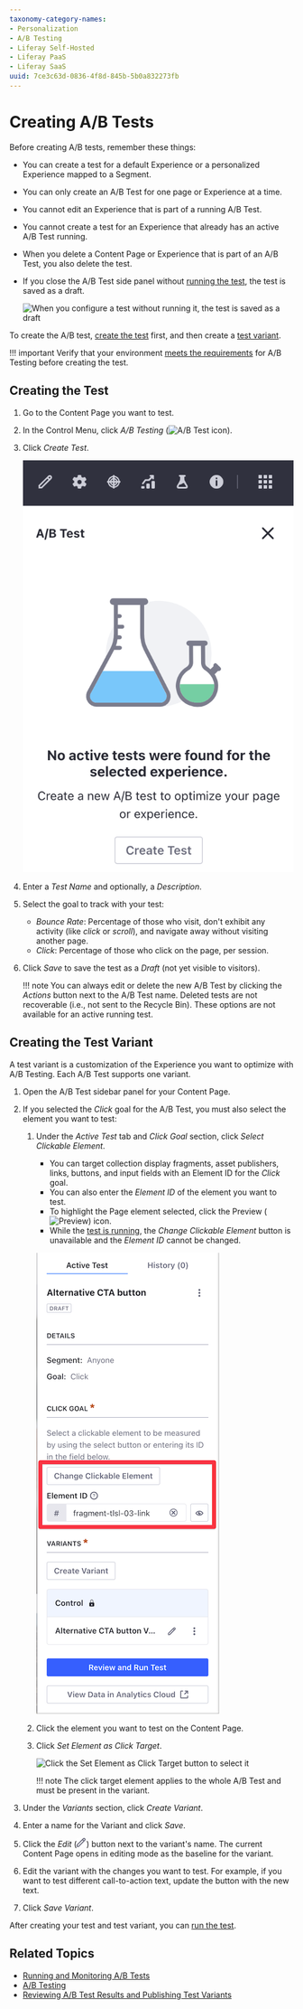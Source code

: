 ```yaml
---
taxonomy-category-names:
- Personalization
- A/B Testing
- Liferay Self-Hosted
- Liferay PaaS
- Liferay SaaS
uuid: 7ce3c63d-0836-4f8d-845b-5b0a832273fb
---
```

# Creating A/B Tests

Before creating A/B tests, remember these things:

- You can create a test for a default Experience or a personalized Experience mapped to a Segment.
- You can only create an A/B Test for one page or Experience at a time.
- You cannot edit an Experience that is part of a running A/B Test.
- You cannot create a test for an Experience that already has an active A/B Test running.
- When you delete a Content Page or Experience that is part of an A/B Test, you also delete the test.
- If you close the A/B Test side panel without [running the test](./running-and-monitoring-ab-tests.md), the test is saved as a draft.

    ![When you configure a test without running it, the test is saved as a draft](./creating-ab-tests/images/05.png)

To create the A/B test, [create the test](#creating-the-test) first, and then create a [test variant](#creating-the-test-variant).

!!! important
    Verify that your environment [meets the requirements](./verifying-ab-test-requirements.md) for A/B Testing before creating the test.

## Creating the Test

1. Go to the Content Page you want to test.

1. In the Control Menu, click *A/B Testing* (![A/B Test icon](../../../images/icon-ab-testing.png)).

1. Click *Create Test*.

   ![Click Create Test to get started.](./creating-ab-tests/images/04.png)

1. Enter a *Test Name* and optionally, a *Description*.

1. Select the goal to track with your test:

   - *Bounce Rate*: Percentage of those who visit, don't exhibit any activity (like *click* or *scroll*), and navigate away without visiting another page.
   - *Click*: Percentage of those who click on the page, per session.

1. Click *Save* to save the test as a *Draft* (not yet visible to visitors).

   !!! note
       You can always edit or delete the new A/B Test by clicking the *Actions* button next to the A/B Test name. Deleted tests are not recoverable (i.e., not sent to the Recycle Bin). These options are not available for an active running test.

## Creating the Test Variant

A test variant is a customization of the Experience you want to optimize with A/B Testing. Each A/B Test supports one variant.

1. Open the A/B Test sidebar panel for your Content Page.
1. If you selected the *Click* goal for the A/B Test, you must also select the element you want to test:
    1. Under the *Active Test* tab and *Click Goal* section, click *Select Clickable Element*.

       - You can target collection display fragments, asset publishers, links, buttons, and input fields with an Element ID for the *Click* goal.
       - You can also enter the *Element ID* of the element you want to test.
       - To highlight the Page element selected, click the Preview (![Preview](../../../images/icon-preview.png)) icon.
       - While the [test is running](./running-and-monitoring-ab-tests.md), the *Change Clickable Element* button is unavailable and the *Element ID* cannot be changed.

       ![Click the Content Page Element you want to test or enter its Element ID in the Click Goal section](./creating-ab-tests/images/03.png)

    1. Click the element you want to test on the Content Page.
    1. Click *Set Element as Click Target*.

       ![Click the Set Element as Click Target button to select it](./creating-ab-tests/images/01.png)

       !!! note
           The click target element applies to the whole A/B Test and must be present in the variant.

1. Under the *Variants* section, click *Create Variant*.
1. Enter a name for the Variant and click *Save*.
1. Click the *Edit* (![Edit icon](../../../images/icon-edit.png)) button next to the variant's name. The current Content Page opens in editing mode as the baseline for the variant.

1. Edit the variant with the changes you want to test. For example, if you want to test different call-to-action text, update the button with the new text.
1. Click *Save Variant*.

After creating your test and test variant, you can [run the test](./running-and-monitoring-ab-tests).

## Related Topics

- [Running and Monitoring A/B Tests](./running-and-monitoring-ab-tests)
- [A/B Testing](./ab-testing.md)
- [Reviewing A/B Test Results and Publishing Test Variants](./reviewing-ab-test-results-and-publishing-test-variants.md)
